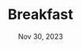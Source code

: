 ---
slug: nov-30-breakfast
timeframe: 8:30 - 9:30 AM (60 min)
title: "Breakfast"
datetime: 2023-11-30T8:30:00.000Z
date: Nov 30, 2023
time: 8:30 AM
isChild: false
hasPage: false
speakers:
tags:
youtube:
youtubeUrl:
---